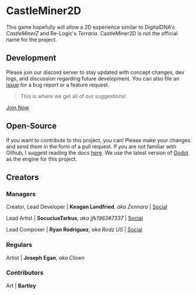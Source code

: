 # CastleMiner2D
This game hopefully will allow a 2D experience similar to DigitalDNA's *CastleMinerZ* and Re-Logic's *Terraria*. 
CastleMiner2D is not the official name for the project.

## Development
Please join our discord server to stay updated with concept changes, dev logs, and discussion regarding future development. You can also file an [issue](https://github.com/Zennara/CastleMiner2D/issues) for a bug report or a feature request.
> This is where we get all of our suggestions!

[Join Now](https://discord.gg/xdvHuzcGa9)

## Open-Source
If *you* want to contribute to this project, you can! Please make your changes and send them in the form of a pull request. If you are not familiar with Github, I suggest reading the docs [here](https://docs.github.com/en). We use the latest version of [Godot](https://godotengine.org) as the engine for this project.

## Creators
### Managers
Creator, Lead Developer | **Keagan Landfried**, *aka Zennara* | [Social](https://www.zennara.me)

Lead Artist | **SocuciusTarkus**, *aka jfk1963#7337* | [Social](https://www.instagram.com/socuciustarkustwo/)

Lead Composer | **Ryan Rodriguez**, *aka Rodz US* | [Social](https://instagram.com/ryan_5.slow?igshid=3591j3q7fmix)

### Regulars
Artist | **Joseph Egan**, *aka Clown*

### Contributors
Art | **Bartley**
